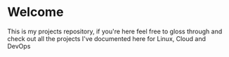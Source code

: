 # Welcome
This is my projects repository, if you're here feel free to gloss through and check out all the projects I've documented here for Linux, Cloud and DevOps
